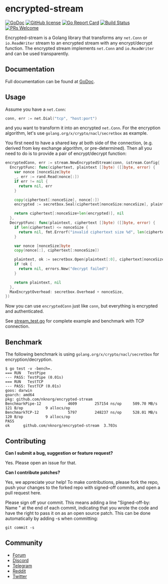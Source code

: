 # encrypted-stream

[![GoDoc](https://godoc.org/github.com/nknorg/encrypted-stream?status.svg)](https://godoc.org/github.com/nknorg/encrypted-stream)
[![GitHub
license](https://img.shields.io/badge/license-Apache%202.0-blue.svg)](LICENSE)
[![Go Report
Card](https://goreportcard.com/badge/github.com/nknorg/encrypted-stream)](https://goreportcard.com/report/github.com/nknorg/encrypted-stream)
[![Build
Status](https://travis-ci.org/nknorg/encrypted-stream.svg?branch=master)](https://travis-ci.org/nknorg/encrypted-stream)
[![PRs
Welcome](https://img.shields.io/badge/PRs-welcome-brightgreen.svg)](#contributing)

Encrypted-stream is a Golang library that transforms any `net.Conn` or
`io.ReadWriter` stream to an encrypted stream with any encrypt/decrypt function.
The encrypted stream implements `net.Conn` and `io.ReadWriter` and can be used
transparently.

## Documentation

Full documentation can be found at
[GoDoc](https://godoc.org/github.com/nknorg/encrypted-stream).

## Usage

Assume you have a `net.Conn`:

```go
conn, err := net.Dial("tcp", "host:port")
```

and you want to transform it into an encrypted `net.Conn`. For the encryption
algorithm, let's use `golang.org/x/crypto/nacl/secretbox` as example.

You first need to have a shared key at both side of the connection, (e.g.
derived from  key exchange algorithm, or pre-determined). Then all you
need to do is to provide a pair of encrypt/decrypt function:

```go
encryptedConn, err := stream.NewEncryptedStream(conn, &stream.Config{
  EncryptFunc: func(ciphertext, plaintext []byte) ([]byte, error) {
    var nonce [nonceSize]byte
    _, err := rand.Read(nonce[:])
    if err != nil {
      return nil, err
    }

    copy(ciphertext[:nonceSize], nonce[:])
    encrypted := secretbox.Seal(ciphertext[nonceSize:nonceSize], plaintext, &nonce, &key)

    return ciphertext[:nonceSize+len(encrypted)], nil
  },
  DecryptFunc: func(plaintext, ciphertext []byte) ([]byte, error) {
    if len(ciphertext) <= nonceSize {
      return nil, fmt.Errorf("invalid ciphertext size %d", len(ciphertext))
    }

    var nonce [nonceSize]byte
    copy(nonce[:], ciphertext[:nonceSize])

    plaintext, ok := secretbox.Open(plaintext[:0], ciphertext[nonceSize:], &nonce, &key)
    if !ok {
      return nil, errors.New("decrypt failed")
    }

    return plaintext, nil
  },
  MaxEncryptOverhead: secretbox.Overhead + nonceSize,
})
```

Now you can use `encryptedConn` just like `conn`, but everything is encrypted
and authenticated.

See [stream_test.go](stream_test.go) for complete example and benchmark with TCP
connection.

## Benchmark

The following benchmark is using `golang.org/x/crypto/nacl/secretbox` for
encryption/decryption.

```
$ go test -v -bench=.
=== RUN   TestPipe
--- PASS: TestPipe (0.01s)
=== RUN   TestTCP
--- PASS: TestTCP (0.01s)
goos: darwin
goarch: amd64
pkg: github.com/nknorg/encrypted-stream
BenchmarkPipe-12    	    4609	    257154 ns/op	 509.70 MB/s	     121 B/op	       9 allocs/op
BenchmarkTCP-12     	    5797	    248237 ns/op	 528.01 MB/s	     120 B/op	       9 allocs/op
PASS
ok  	github.com/nknorg/encrypted-stream	3.703s
```

## Contributing

**Can I submit a bug, suggestion or feature request?**

Yes. Please open an issue for that.

**Can I contribute patches?**

Yes, we appreciate your help! To make contributions, please fork the repo, push
your changes to the forked repo with signed-off commits, and open a pull request
here.

Please sign off your commit. This means adding a line "Signed-off-by: Name
<email>" at the end of each commit, indicating that you wrote the code and have
the right to pass it on as an open source patch. This can be done automatically
by adding -s when committing:

```shell
git commit -s
```

## Community

- [Forum](https://forum.nkn.org/)
- [Discord](https://discord.gg/c7mTynX)
- [Telegram](https://t.me/nknorg)
- [Reddit](https://www.reddit.com/r/nknblockchain/)
- [Twitter](https://twitter.com/NKN_ORG)
